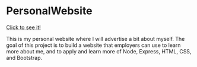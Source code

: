 # PersonalWebsite

<a href="rwang99.github.io/PersonalWebsite" target="_blank">Click to see it!</a>

This is my personal website where I will advertise a bit about myself. The goal of this project is to build a website that employers can use to learn more about me, and to apply and learn more of Node, Express, HTML, CSS, and Bootstrap. 

 